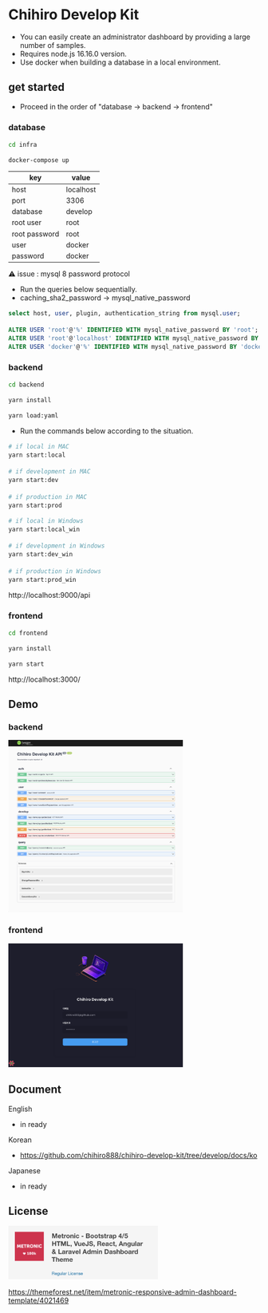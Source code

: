 # Chihiro Develop Kit

- You can easily create an administrator dashboard by providing a large number of samples.
- Requires node.js 16.16.0 version.
- Use docker when building a database in a local environment.

## get started

- Proceed in the order of "database -> backend -> frontend"

### database

```bash
cd infra
```

```bash
docker-compose up
```

| key           | value     |
| ------------- | --------- |
| host          | localhost |
| port          | 3306      |
| database      | develop   |
| root user     | root      |
| root password | root      |
| user          | docker    |
| password      | docker    |

:warning: issue : mysql 8 password protocol

- Run the queries below sequentially.
- caching_sha2_password -> mysql_native_password

```sql
select host, user, plugin, authentication_string from mysql.user;

ALTER USER 'root'@'%' IDENTIFIED WITH mysql_native_password BY 'root';
ALTER USER 'root'@'localhost' IDENTIFIED WITH mysql_native_password BY 'root';
ALTER USER 'docker'@'%' IDENTIFIED WITH mysql_native_password BY 'docker';
```

### backend

```bash
cd backend
```

```bash
yarn install
```

```bash
yarn load:yaml
```

- Run the commands below according to the situation.

```bash
# if local in MAC
yarn start:local

# if development in MAC
yarn start:dev

# if production in MAC
yarn start:prod
```

```bash
# if local in Windows
yarn start:local_win

# if development in Windows
yarn start:dev_win

# if production in Windows
yarn start:prod_win
```

http://localhost:9000/api

### frontend

```bash
cd frontend
```

```bash
yarn install
```

```bash
yarn start
```

http://localhost:3000/

## Demo

### backend

<img src="/docs/image/backend_init.png" width="350"/>

### frontend

<img src="/docs/image/frontend_init.png" width="350"/>

## Document

English

- in ready

Korean

- https://github.com/chihiro888/chihiro-develop-kit/tree/develop/docs/ko

Japanese

- in ready

## License

<img src="/docs/image/License.png" width="300"/>

https://themeforest.net/item/metronic-responsive-admin-dashboard-template/4021469
